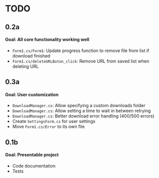 # TODO

## 0.2a
#### Goal: All core functionality working well
- `Form1.cs/Form1`: Update progress function to remove file from list if download finished
- `Form1.cs/deleteURLButon_click`: Remove URL from saved list when deleting URL

## 0.3a
#### Goal: User customization
- `DownloadManager.cs`: Allow specifying a custom downloads folder
- `DownloadManager.cs`: Allow setting a time to wait in between retrying
- `DownloadManager.cs`: Better download error handling (400/500 errors)
- Create `SettingsForm.cs` for user settings 
- Move `Form1.cs/Error` to its own file

## 0.1b
#### Goal: Presentable project
- Code documentation
- Tests
